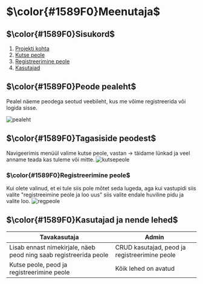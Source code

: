 # $\color{#1589F0}Meenutaja$

## $\color{#1589F0}Sisukord$
1. [Projekti kohta](https://github.com/MartinKemppi/Kutse#color1589f0peode-pealeht)
2. [Kutse peole](https://github.com/MartinKemppi/Kutse#color1589f0tagasiside-peodest)
3. [Registreerimine peole](https://github.com/MartinKemppi/Kutse#color1589f0registreerimine-peole)
4. [Kasutajad](https://github.com/MartinKemppi/Kutse#color1589f0kasutajad-ja-nende-lehed)

## $\color{#1589F0}Peode pealeht$
Pealel näeme peodega seotud veebileht, kus me võime registreerida või logida sisse.

![pealeht](https://github.com/user-attachments/assets/565571cc-0e54-4cdd-a2de-4c588061cc6c)


## $\color{#1589F0}Tagasiside peodest$


Navigeerimis menüül valime kutse peole, vastan -> täidame lünkad ja veel anname teada kas tuleme või mitte.
![kutsepeole](https://github.com/user-attachments/assets/f2e745df-dddf-44b0-835d-7c37e6f41d7e)

### $\color{#1589F0}Registreerimine peole$

Kui olete valinud, et ei tule siis pole mõtet seda lugeda, aga kui vastupidi siis valite "registreeimine peole ja loo uus" siis valite endale huviline pidu ja valite loo.
![regpeole](https://github.com/user-attachments/assets/2004cf73-e939-4def-8ab3-88e3f7894ad7)


##  $\color{#1589F0}Kasutajad ja nende lehed$

| Tavakasutaja  |  Admin |
| ------------- | ------------- |
| Lisab ennast nimekirjale, näeb peod ning saab registreerida peole  | CRUD kasutajad, peod ja registreerimine peole |
| Kutse peole, peod ja registreerimine peole | Kõik lehed on avatud |

